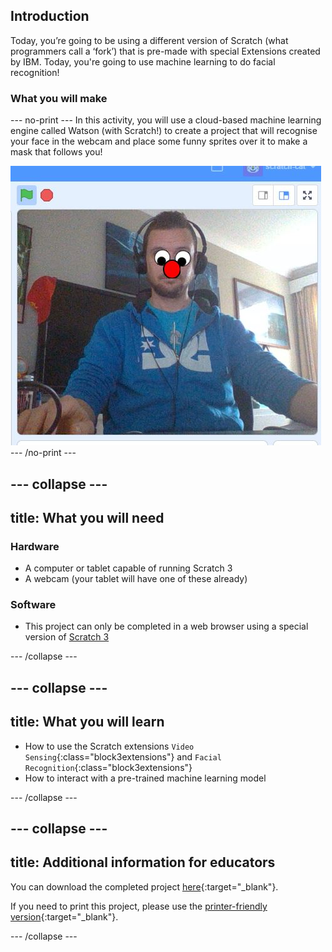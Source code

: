 ## Introduction

Today, you’re going to be using a different version of Scratch (what programmers call a ‘fork’) that is pre-made with special Extensions created by IBM. Today, you're going to use machine learning to do facial recognition! 

### What you will make

--- no-print ---
In this activity, you will use a cloud-based machine learning engine called Watson (with Scratch!) to create a project that will recognise your face in the webcam and place some funny sprites over it to make a mask that follows you!

![image showing Scratch stage with funny mask overlay](images/ML-FR-Demo.JPG)
--- /no-print ---

--- collapse ---
---
title: What you will need
---
### Hardware

+ A computer or tablet capable of running Scratch 3
+ A webcam (your tablet will have one of these already)

### Software

+ This project can only be completed in a web browser using a special version of [Scratch 3](https://machinelearningforkids.co.uk/scratch3/)

--- /collapse ---

--- collapse ---
---
title: What you will learn
---

+ How to use the Scratch extensions `Video Sensing`{:class="block3extensions"} and `Facial Recognition`{:class="block3extensions"}
+ How to interact with a pre-trained machine learning model

--- /collapse ---

--- collapse ---
---
title: Additional information for educators
---

You can download the completed project [here](http://rpf.io/p/en/ML_Facial_Recognition-get){:target="_blank"}.

If you need to print this project, please use the [printer-friendly version](https://projects.raspberrypi.org/en/projects/projectName/print){:target="_blank"}.

--- /collapse ---
